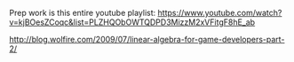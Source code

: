 Prep work is this entire youtube playlist: https://www.youtube.com/watch?v=kjBOesZCoqc&list=PLZHQObOWTQDPD3MizzM2xVFitgF8hE_ab

http://blog.wolfire.com/2009/07/linear-algebra-for-game-developers-part-2/
